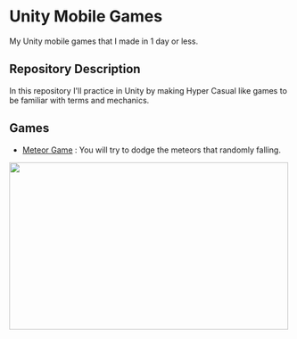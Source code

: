 # Unity Mobile Games
My Unity mobile games that I made in 1 day or less.

## Repository Description

In this repository I'll practice in Unity by making Hyper Casual like games to be familiar with terms and mechanics.

## Games


 - [Meteor Game](https://github.com/Alperencode/UnityMobileGames/tree/master/MeteorGame) :  You will try to dodge the meteors that randomly falling.

<img src="/MeteorGame/meteorgame.gif" width=500 height=300>
